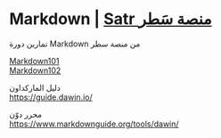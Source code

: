 # Markdown | [Satr منصة سَطر](https://satr.codes/)
تمارين دورة Markdown من منصة سطر  

[Markdown101](https://satr.codes/courses/mearAaYiwE/view)  
[Markdown102](https://satr.codes/courses/yFGAUKQkYM/view)


دليل الماركداون  
https://guide.dawin.io/

محرر دوّن  
https://www.markdownguide.org/tools/dawin/

